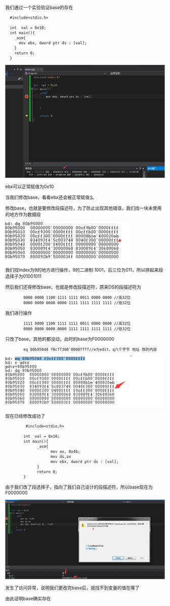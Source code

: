 我们通过一个实验验证base的存在

      #include<stdio.h>

      int  val = 0x10;
      int main(){
        _asm{
          mov ebx, dword ptr ds : [val];
        }
        return 0;
      }

![](https://raw.githubusercontent.com/Whitebird0/tuchuang/main/QQ%E6%88%AA%E5%9B%BE20211016202212.png)

ebx可以正常赋值为0x10

当我们修改base，看看ebx还会被正常赋值么

修改base，也就是要修改段描述符，为了防止出现其他错误，我们找一块未使用的地方作为数据段

![](https://raw.githubusercontent.com/Whitebird0/tuchuang/main/QQ%E6%88%AA%E5%9B%BE20211016202606.png)

我们找Index为9的地方进行操作，9的二进制 1001，后三位为011，所以拼起来段选择子为01001011

然后我们还得修改base，也就是修改段描述符，原来DS的段描述符为

            0000 0000 1100 1111 1111 0011 0000 0000 //高32位
            0000 0000 0000 0000 1111 1111 1111 1111 //低32位
            
我们进行操作            

            1111 0000 1100 1111 1111 0011 0000 0000 //高32位
            0000 0000 0000 0000 1111 1111 1111 1111 //低32位
            
 只改了base，其他的都没动，此时的base为F0000000
  
            eq 80b95048 f0cff300`0000ffff//e为edit，q八个字节 地址 改的内容
 
 ![](https://raw.githubusercontent.com/Whitebird0/tuchuang/main/QQ%E6%88%AA%E5%9B%BE20211016215235.png)
 
 现在已经修改成功了
 
 
             #include<stdio.h>

            int  val = 0x10;
            int main(){
                  _asm{
                        mov ax, 0x4b;
                        mov ds,ax
                        mov ebx, dword ptr ds : [val];
                  }
                  return 0;
            }
 
 由于我们改了段选择子，指向了我们自己设计的段描述符，所以base现在为F0000000
 
 ![](https://raw.githubusercontent.com/Whitebird0/tuchuang/main/QQ%E6%88%AA%E5%9B%BE20211016220253.png)
 
 发生了访问异常，说明我们更改完base后，就找不到变量的值在哪了
  
 由此证明base确实存在 
